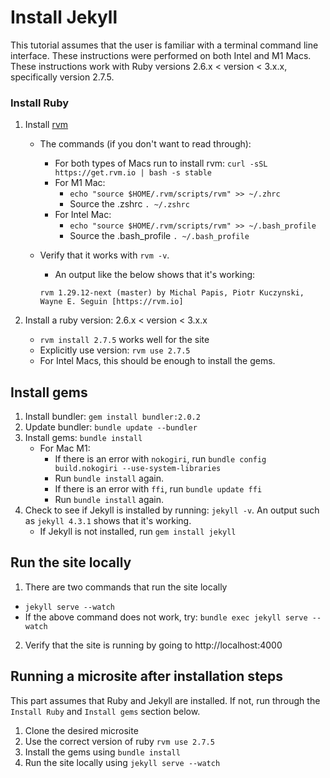# Install Jekyll

This tutorial assumes that the user is
familiar with a terminal command line interface.
These instructions were performed on both 
Intel and M1 Macs. These instructions work with Ruby versions 2.6.x < version < 3.x.x, specifically version 2.7.5.

### Install Ruby
1. Install [rvm](https://rvm.io/rvm/install)
   - The commands (if you don't want to read through):
       - For both types of Macs run to install rvm: `curl -sSL https://get.rvm.io | bash -s stable`
       - For M1 Mac:
           - `echo "source $HOME/.rvm/scripts/rvm" >> ~/.zhrc`
           - Source the .zshrc `. ~/.zshrc`
       - For Intel Mac:
         - `echo "source $HOME/.rvm/scripts/rvm" >> ~/.bash_profile`
         - Source the .bash_profile `. ~/.bash_profile`
    - Verify that it works with `rvm -v`.
      - An output like the below shows that it's working:

      ```rvm 1.29.12-next (master) by Michal Papis, Piotr Kuczynski, Wayne E. Seguin [https://rvm.io]```
    
2. Install a ruby version: 2.6.x < version < 3.x.x
    - `rvm install 2.7.5` works well for the site
    - Explicitly use version: `rvm use 2.7.5`
    - For Intel Macs, this should be enough to install the gems.

## Install gems
1. Install bundler: `gem install bundler:2.0.2`
2. Update bundler: `bundle update --bundler`
3. Install gems: `bundle install`
     - For Mac M1:
         - If there is an error with `nokogiri`, run 
           `bundle config build.nokogiri --use-system-libraries`
         - Run `bundle install` again.
         - If there is an error with `ffi`, run `bundle update ffi`
         - Run `bundle install` again.
4. Check to see if Jekyll is installed by running: `jekyll -v`. An output such as `jekyll 4.3.1` shows that it's working. 
    - If Jekyll is not installed, run `gem install jekyll`

## Run the site locally
1. There are two commands that run the site locally
  - `jekyll serve --watch`
  - If the above command does not work, try: `bundle exec jekyll serve --watch`
2. Verify that the site is running by going to http://localhost:4000

## Running a microsite after installation steps 
This part assumes that Ruby and Jekyll are installed. If not, run through the `Install Ruby` and `Install gems` section below.

1. Clone the desired microsite
2. Use the correct version of ruby `rvm use 2.7.5`
3. Install the gems using `bundle install`
4. Run the site locally using `jekyll serve --watch`
    
    